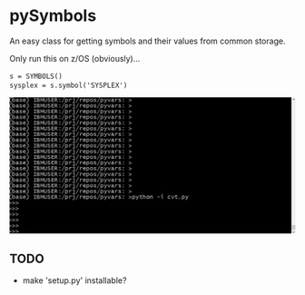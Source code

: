 # pySymbols

An easy class for getting symbols and their values from common storage.

Only run this on z/OS (obviously)...

    s = SYMBOLS()
    sysplex = s.symbol('SYSPLEX')
    

![Usage](https://github.com/wizardofzos/pysymbols/raw/main/symbols.gif)

## TODO

- make 'setup.py' installable?
